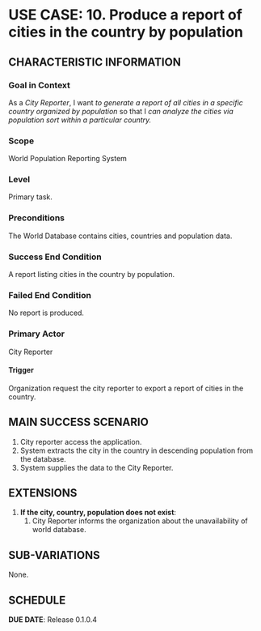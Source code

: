 # USE CASE: 10. Produce a report of cities in the country by population

## CHARACTERISTIC INFORMATION

### Goal in Context
As a *City Reporter*, I want *to generate a report of all cities in a specific country organized by population* so that I *can analyze the cities via population sort within a particular country.*

### Scope
World Population Reporting System

### Level
Primary task.

### Preconditions
The World Database contains cities, countries and population data.

### Success End Condition
A report listing cities in the country by population.

### Failed End Condition
No report is produced.

### Primary Actor
City Reporter

#### Trigger
Organization request the city reporter to export a report of cities in the country.

## MAIN SUCCESS SCENARIO
1. City reporter access the application.
2. System extracts the city in the country in descending population from the database.
3. System supplies the data to the City Reporter.

## EXTENSIONS
1. **If the city, country, population does not exist**:
    1. City Reporter informs the organization about the unavailability of world database.

## SUB-VARIATIONS
None.

## SCHEDULE
**DUE DATE**: Release 0.1.0.4